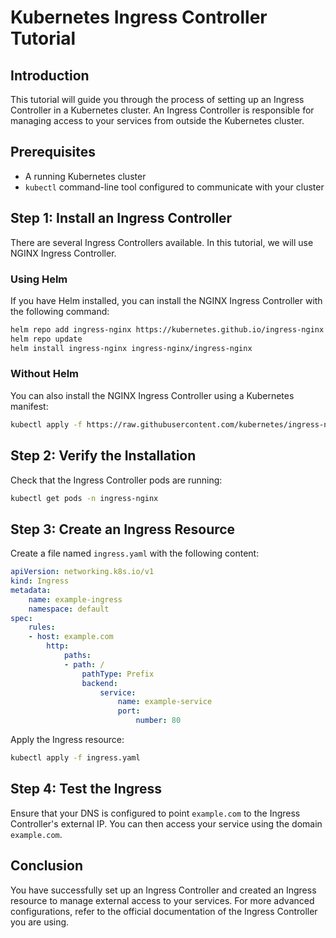 # Kubernetes Ingress Controller Tutorial

## Introduction
This tutorial will guide you through the process of setting up an Ingress Controller in a Kubernetes cluster. An Ingress Controller is responsible for managing access to your services from outside the Kubernetes cluster.

## Prerequisites
- A running Kubernetes cluster
- `kubectl` command-line tool configured to communicate with your cluster

## Step 1: Install an Ingress Controller
There are several Ingress Controllers available. In this tutorial, we will use NGINX Ingress Controller.

### Using Helm
If you have Helm installed, you can install the NGINX Ingress Controller with the following command:
```sh
helm repo add ingress-nginx https://kubernetes.github.io/ingress-nginx
helm repo update
helm install ingress-nginx ingress-nginx/ingress-nginx
```

### Without Helm
You can also install the NGINX Ingress Controller using a Kubernetes manifest:
```sh
kubectl apply -f https://raw.githubusercontent.com/kubernetes/ingress-nginx/main/deploy/static/provider/cloud/deploy.yaml
```

## Step 2: Verify the Installation
Check that the Ingress Controller pods are running:
```sh
kubectl get pods -n ingress-nginx
```

## Step 3: Create an Ingress Resource
Create a file named `ingress.yaml` with the following content:
```yaml
apiVersion: networking.k8s.io/v1
kind: Ingress
metadata:
    name: example-ingress
    namespace: default
spec:
    rules:
    - host: example.com
        http:
            paths:
            - path: /
                pathType: Prefix
                backend:
                    service:
                        name: example-service
                        port:
                            number: 80
```

Apply the Ingress resource:
```sh
kubectl apply -f ingress.yaml
```

## Step 4: Test the Ingress
Ensure that your DNS is configured to point `example.com` to the Ingress Controller's external IP. You can then access your service using the domain `example.com`.

## Conclusion
You have successfully set up an Ingress Controller and created an Ingress resource to manage external access to your services. For more advanced configurations, refer to the official documentation of the Ingress Controller you are using.
